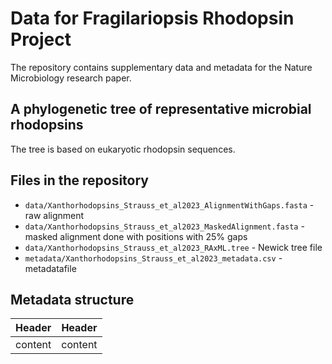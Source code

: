 # Data for Fragilariopsis Rhodopsin Project
The repository contains supplementary data and metadata for the Nature Microbiology research paper.

## A phylogenetic tree of representative microbial rhodopsins
The tree is based on eukaryotic rhodopsin sequences.

## Files in the repository
+ `data/Xanthorhodopsins_Strauss_et_al2023_AlignmentWithGaps.fasta` - raw alignment
+ `data/Xanthorhodopsins_Strauss_et_al2023_MaskedAlignment.fasta` - masked alignment done with positions with 25% gaps
+ `data/Xanthorhodopsins_Strauss_et_al2023_RAxML.tree` - Newick tree file
+ `metadata/Xanthorhodopsins_Strauss_et_al2023_metadata.csv` - metadatafile

## Metadata structure
| Header | Header |
| --- | --- |
| content | content |
